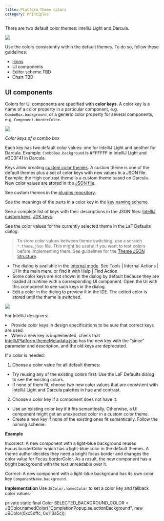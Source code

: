 ```yaml
---
title: Platform theme colors
category: Principles
---
```


There are two default color themes: IntelliJ Light and Darcula.

![](01_default_themes.png)

Use the colors consistently within the default themes. To do so, follow these guidelines:

* [Icons](icons.md)
* UI components
* Editor scheme TBD
* Chart TBD


## UI components

Colors for UI components are specified with **color keys**.
A color key is a name of a color property in a particular component, e.g. `ComboBox.background`, or a generic color property for several components, e.g. `Component.borderColor`.


![](02_keys_naming.png)

*Color keys of a combo box*

Each key has two default color values: one for IntelliJ Light and another for Darcula. Example: `ComboBox.background` is #FFFFFF in IntelliJ Light and #3C3F41 in Darcula.

Keys allow creating [custom color themes](themes_getting_started.md). A custom theme is one of the default themes plus a set of color keys with new values in a JSON file. Example: the High contrast theme is a custom theme based on Darcula. New color values are stored in the [JSON file](https://github.com/JetBrains/intellij-community/blob/master/platform/platform-resources/src/tdemes/HighContrast.theme.json).

See custom themes in the <a href="https://plugins.jetbrains.com/search?tags=Theme">plugins repository</a>.

See the meanings of the parts in a color key in the [key naming scheme](themes_metadata.md#key-naming-scheme).

See a complete list of keys with their descriptions in the JSON files: [IntelliJ custom keys](https://github.com/JetBrains/intellij-community/blob/master/platform/platform-resources/src/tdemes/metadata/IntelliJPlatform.themeMetadata.json), [JDK keys](https://github.com/JetBrains/intellij-community/blob/master/platform/platform-resources/src/tdemes/metadata/JDK.themeMetadata.json).

See the color values for the currently selected theme in the LaF Defaults dialog:

> To store color values between theme switching, use a scratch `*.theme.json` file.
> This might be useful if you want to test colors before implementing them.
> See guidelines for the [Theme JSON Structure](themes_customize.md#defining-named-colors).

* The dialog is available in the [internal mode](enabling_internal.md). See <ui-path>Tools | Internal Actions | UI</ui-path> in the main menu or find it with <control>Help | Find Action</control>.
* Some color keys are not shown in the dialog by default because they are loaded at runtime with a corresponding UI component. Open the UI with this component to see such keys in the dialog.
* Edit a color in the dialog to preview it in the IDE. The edited color is stored until the theme is switched.

![](03_LaF_Defaults.png)

<note>For IntelliJ designers:
<list>
<li>Provide color keys in design specifications to be sure that correct keys are used.</li>
<li>When a new key is implemented, check that <a href="https://github.com/JetBrains/intellij-community/blob/master/platform/platform-resources/src/tdemes/metadata/IntelliJPlatform.themeMetadata.json">IntelliJPlatform.themeMetadata.json</a> has the new key with the “since” parameter and description, and the old keys are deprecated.</li>
</list>
</note>

If a color is needed:
1. Choose a color value for all default themes:
* Try reusing any of the existing colors first. Use the LaF Defaults dialog to see the existing colors.
* If none of them fit, choose two new color values that are consistent with IntelliJ Light and Darcula palettes in hue and contrast.
2. Choose a color key if a component does not have it:
* Use an existing color key if it fits semantically. Otherwise, a UI component might get an unexpected color in a custom color theme.
* Create a new key if none of the existing ones fit semantically. Follow the naming scheme.


**Example**

Incorrect: A new component with a light-blue background reuses Focus.borderColor which has a light-blue color in the default themes. A theme author decides they need a bright focus border and changes the color value for Focus.borderColor. As a result, the new component has a bright background with the text unreadable over it.

Correct: A new component with a light-blue background has its own color key <code>ComponentName.background</code>.


**Implementation**
Use `JBColor.namedColor` to set a color key and fallback color values:

<code-block lang="java">
private static final Color SELECTED_BACKGROUND_COLOR = JBColor.namedColor("CompletionPopup.selectionBackground", new JBColor(0xc5dffc, 0x113a5c));
</code-block>
